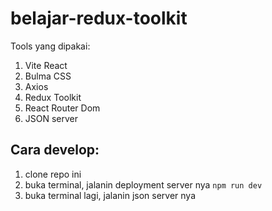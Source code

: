 # belajar-redux-toolkit

Tools yang dipakai:
1. Vite React
2. Bulma CSS
3. Axios
4. Redux Toolkit
5. React Router Dom
6. JSON server

## Cara develop:
1. clone repo ini
2. buka terminal, jalanin deployment server nya
```npm run dev```
3. buka terminal lagi, jalanin json server nya
``` json-server --watch db.json --port {port berapa aja terserah}
